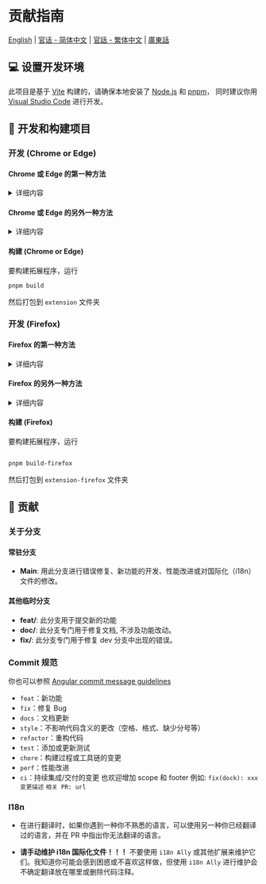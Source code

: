 # 贡献指南

[English](CONTRIBUTING.md) | [官话 - 简体中文](CONTRIBUTING-cmn_CN.md) | [官話 - 繁体中文](CONTRIBUTING-cmn_TW.md) | [廣東話](CONTRIBUTING-jyut.md)

## 💻 设置开发环境

此项目是基于 [Vite](https://vitejs.dev/) 构建的，请确保本地安装了 [Node.js](https://nodejs.org/) 和 [pnpm](https://pnpm.io/)，
同时建议你用 [Visual Studio Code](https://code.visualstudio.com/) 进行开发。

## 🔧 开发和构建项目

### 开发 (Chrome or Edge)

#### Chrome 或 Edge 的第一种方法

<details>
 <summary>详细内容</summary>

1. 运行 pnpm 命令

```bash
# 安装依赖
pnpm install

# 创建一个用于存储登录状态的扩展程序文件夹
mkdir chromium-web-ext-profile

# 运行项目
pnpm dev

# 打完这条指令之后，会自动打开一个新的 Chrome 窗口并打开 BiliBili 网站
pnpm start:chromium
```

2. 每次修改扩展程序，它都会重新加载，您可以通过刷新网页来查看更改

</details>

#### Chrome 或 Edge 的另外一种方法

<details>
 <summary>详细内容</summary>

1. 运行 pnpm 命令

  ```bash
  # 安装依赖
  pnpm install

  # 运行项目
  pnpm dev
  ```

2. 在地址栏输入 `chrome://extensions/` (Chrome), `edge://extensions/` (Edge) 并按回车

3. 打开 `开发者模式` 并点击 `加载已解压的拓展程序`

<img width="655" alt="Snipaste_2022-03-27_18-17-04" src="https://user-images.githubusercontent.com/33394391/160276882-13da0484-92c1-47dd-add8-7655c5c2bf1c.png">
<br/>
<img width="655" alt="image" src="https://user-images.githubusercontent.com/33394391/232246901-e3544c16-bde2-480d-b770-ca5242793963.png">

4. 在浏览器中加载生成的 `extension/` 文件夹

每次修改后，您需要单击 [Reload Extensions](https://chromewebstore.google.com/detail/extensions-reloader/fimgfedafeadlieiabdeeaodndnlbhid) 按钮并刷新页面以确保应用更改。

</details>

#### 构建 (Chrome or Edge)

要构建拓展程序，运行

```bash
pnpm build
```

然后打包到 `extension` 文件夹

### 开发 (Firefox)

#### Firefox 的第一种方法

<details>
 <summary>详细内容</summary>

1. 运行 pnpm 命令

```bash
# 安装依赖
pnpm install

# 创建一个用于存储登录状态的扩展程序文件夹
mkdir firefox-web-ext-profile

# 运行项目
pnpm dev-firefox

# 打完这条指令之后，会自动打开一个新的 Firefox 窗口并打开 BiliBili 网站
pnpm start:firefox
```

2. 每次修改扩展程序，它都会重新加载，您可以通过刷新网页来查看更改

</details>

#### Firefox 的另外一种方法

<details>
 <summary>详细内容</summary>

1. 运行 pnpm 命令

```bash
# 安装依赖
pnpm install

# 运行项目
pnpm dev-firefox
```

2. 在浏览器输入 `about:addons` 之后点击 `Extensions` 然后 `Debug Add-ons`

<img width="655" alt="image" src="https://github.com/hakadao/BewlyBewly/assets/33394391/7c49e4ca-2a87-4c56-bc00-3259d6eba128">

3. 在浏览器中加载生成的 `extension-firefox/` 文件夹

</details>

#### 构建 (Firefox)

要构建拓展程序，运行

```bash

pnpm build-firefox

```

然后打包到 `extension-firefox` 文件夹

## 🤝 贡献

### 关于分支

#### 常驻分支

- **Main**: 用此分支进行错误修复、新功能的开发、性能改进或对国际化（i18n）文件的修改。

#### 其他临时分支

- **feat/**: 此分支用于提交新的功能
- **doc/**: 此分支专门用于修复文档, 不涉及功能改动。
- **fix/**: 此分支专门用于修复 dev 分支中出现的错误。

### Commit 规范

你也可以参照 [Angular commit message guidelines](https://github.com/angular/angular/blob/22b96b9/CONTRIBUTING.md#-commit-message-guidelines)

- `feat`：新功能
- `fix`：修复 Bug
- `docs`：文档更新
- `style`：不影响代码含义的更改（空格、格式、缺少分号等）
- `refactor`：重构代码
- `test`：添加或更新测试
- `chore`：构建过程或工具链的变更
- `perf`：性能改进
- `ci`：持续集成/交付的变更
也欢迎增加 scope 和 footer
例如:
`fix(dock): xxx`
`变更描述`
`相关 PR: url`

### I18n

- 在进行翻译时，如果你遇到一种你不熟悉的语言，可以使用另一种你已经翻译过的语言，并在 PR 中指出你无法翻译的语言。

- **请手动维护 i18n 国际化文件！！！** 不要使用 `i18n Ally` 或其他扩展来维护它们。我知道你可能会感到困惑或不喜欢这样做，但使用 `i18n Ally` 进行维护会不确定翻译放在哪里或删除代码注释。
